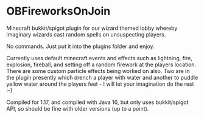 # OBFireworksOnJoin

Minecraft bukkit/spigot plugin for our wizard themed lobby whereby imaginary wizards cast random spells on unsuspecting players.

No commands. Just put it into the plugins folder and enjoy.

Currently uses default minecraft events and effects such as lightning, fire, explosion, fireball, and setting off a random firework at the players location. There are some custom particle effects being worked on also. Two are in the plugin presently which drench a player with water and another to puddle yellow water around the players feet - I will let your imagination do the rest :-)

Compiled for 1.17, and compiled with Java 16, but only uses bukkit/spigot API, so should be fine with older versions (up to a point).

